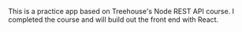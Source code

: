 This is a practice app based on Treehouse's Node REST API course. I completed the course and will build out the front end with React. 
